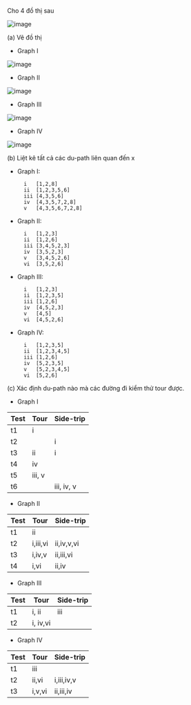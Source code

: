 Cho 4 đồ thị sau

![image](https://user-images.githubusercontent.com/48431650/94986617-55521300-058a-11eb-9dc4-d679500cbb4d.png)

(a) Vẽ đồ thị
* Graph I

![image](https://user-images.githubusercontent.com/48431650/94986488-6d756280-0589-11eb-9b61-065c11d4bf04.png)

* Graph II

![image](https://user-images.githubusercontent.com/48431650/94986530-bf1ded00-0589-11eb-8496-c64efead7e32.png)

* Graph III

![image](https://user-images.githubusercontent.com/48431650/94986576-2045c080-058a-11eb-93e7-f926c2ba6290.png)

* Graph IV

![image](https://user-images.githubusercontent.com/48431650/94986661-a7933400-058a-11eb-8434-5f082a25932b.png)


(b) Liệt kê tất cả các du-path liên quan đến x

* Graph I:

        i	[1,2,8]
        ii	[1,2,3,5,6]
        iii	[4,3,5,6]
        iv	[4,3,5,7,2,8]
        v	[4,3,5,6,7,2,8]

* Graph II:

        i	[1,2,3]
        ii	[1,2,6]
        iii	[3,4,5,2,3]
        iv	[3,5,2,3]
        v	[3,4,5,2,6]
        vi	[3,5,2,6]

* Graph III:

        i	[1,2,3]
        ii	[1,2,3,5]
        iii	[1,2,6]
        iv	[4,5,2,3]
        v	[4,5]
        vi	[4,5,2,6]

* Graph IV:

        i	[1,2,3,5]
        ii	[1,2,3,4,5]
        iii	[1,2,6]
        iv	[5,2,3,5]
        v	[5,2,3,4,5]
        vi	[5,2,6]

(c) Xác định du-path nào mà các đường đi kiểm thử tour được.

* Graph I

Test | Tour | Side-trip
-|----- | -----
t1|i| 
t2| |i
t3|ii|i
t4|iv| 
t5|iii, v| 
t6| |iii, iv, v

* Graph II

Test | Tour | Side-trip
-|----- | -----
t1|ii| 
t2|i,iii,vi|ii,iv,v,vi 
t3|i,iv,v|ii,iii,vi
t4|i,vi|ii,iv 

* Graph III

Test | Tour | Side-trip
-|----- | -----
t1|i, ii|iii
t2|i, iv,vi| 

* Graph IV

Test | Tour | Side-trip
-|----- | -----
t1|iii|
t2|ii,vi|i,iii,iv,v 
t3|i,v,vi|ii,iii,iv